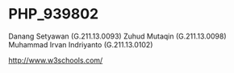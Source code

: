 # PHP_939802
Danang Setyawan (G.211.13.0093)
Zuhud Mutaqin (G.211.13.0098)
Muhammad Irvan Indriyanto (G.211.13.0102)

http://www.w3schools.com/
